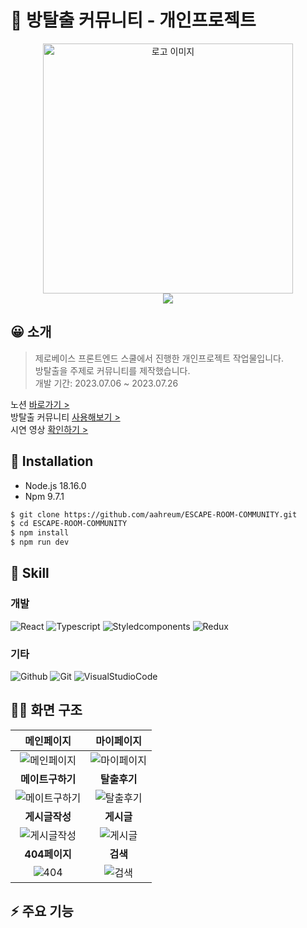 # 🚪 방탈출 커뮤니티 - 개인프로젝트

  
<p align="center"><img src="https://img1.daumcdn.net/thumb/R1280x0/?scode=mtistory2&fname=https%3A%2F%2Fblog.kakaocdn.net%2Fdn%2FcmZRK3%2FbtsoZMK1po6%2FyCfVos9vHjGqiLTzTEkPIk%2Fimg.png" alt="로고 이미지" width="400px">
<br>
<a href="https://hits.seeyoufarm.com"><img src="https://hits.seeyoufarm.com/api/count/incr/badge.svg?url=https%3A%2F%2Fgithub.com%2Faahreum%2FESCAPE-ROOM-COMMUNITY&count_bg=%23FFA110&title_bg=%23555555&icon=tinder.svg&icon_color=%23EAAA48&title=hits&edge_flat=false"/></a>
</p>

  
## 😀 소개

> 제로베이스 프론트엔드 스쿨에서 진행한 개인프로젝트 작업물입니다.  
> 방탈출을 주제로 커뮤니티를 제작했습니다.  
> 개발 기간: 2023.07.06 ~ 2023.07.26


노션 [바로가기 >]()  
방탈출 커뮤니티 [사용해보기 >](https://escape-room-dcc1b.web.app/)  
시연 영상 [확인하기 >](https://www.youtube.com/watch?v=J_TSjYNpNDg)  

  
  
## 🔧  Installation
  
- Node.js 18.16.0
- Npm 9.7.1

  
``` zsh
$ git clone https://github.com/aahreum/ESCAPE-ROOM-COMMUNITY.git
$ cd ESCAPE-ROOM-COMMUNITY
$ npm install
$ npm run dev
```

  
  
## 🔎  Skill
  
### 개발 
![React](https://img.shields.io/badge/react-61DAFB?style=for-the-badge&logo=react&logoColor=FFFFFF)
![Typescript](https://img.shields.io/badge/typescript-3178C6?style=for-the-badge&logo=typescript&logoColor=FFFFFF)
![Styledcomponents](https://img.shields.io/badge/styledcomponents-DB7093?style=for-the-badge&logo=styledcomponents&logoColor=FFFFFF)
![Redux](https://img.shields.io/badge/redux-764ABC?style=for-the-badge&logo=redux&logoColor=FFFFFF)

  
### 기타
![Github](https://img.shields.io/badge/github-181717?style=for-the-badge&logo=github&logoColor=FFFFFF)
![Git](https://img.shields.io/badge/git-F05032?style=for-the-badge&logo=git&logoColor=FFFFFF)
![VisualStudioCode](https://img.shields.io/badge/visualstudiocode-007ACC?style=for-the-badge&logo=visualstudiocode&logoColor=FFFFFF)

  
## 🧑‍💻 화면 구조
|**메인페이지**|**마이페이지**|
|:---:|:---:|
|<img src="https://img1.daumcdn.net/thumb/R1280x0/?scode=mtistory2&fname=https%3A%2F%2Fblog.kakaocdn.net%2Fdn%2Fm5Wti%2Fbtso1tRZDwR%2FSrYMZ7XyU7fDKo3EmpVSn0%2Fimg.png" alt="메인페이지"/>|<img src="https://img1.daumcdn.net/thumb/R1280x0/?scode=mtistory2&fname=https%3A%2F%2Fblog.kakaocdn.net%2Fdn%2FbzJ8Lr%2Fbtso6MCMJLL%2FtRCBitbXcRbbG1lM1bJWP0%2Fimg.png" alt="마이페이지"/>|
|**메이트구하기**|**탈출후기**|
|<img src="https://img1.daumcdn.net/thumb/R1280x0/?scode=mtistory2&fname=https%3A%2F%2Fblog.kakaocdn.net%2Fdn%2FbZSpUB%2FbtsoZZX7bca%2Fxd8TnKp7EOqhDMCzRFXvC1%2Fimg.png" alt="메이트구하기"/>|<img src="https://img1.daumcdn.net/thumb/R1280x0/?scode=mtistory2&fname=https%3A%2F%2Fblog.kakaocdn.net%2Fdn%2Fb4uPzm%2Fbtso1u4pgSD%2FV5CEncOmZCMpbAcJgzNifk%2Fimg.png" alt="탈출후기"/>|
|**게시글작성**|**게시글**|
|<img src="https://img1.daumcdn.net/thumb/R1280x0/?scode=mtistory2&fname=https%3A%2F%2Fblog.kakaocdn.net%2Fdn%2Fb3Lf7i%2Fbtso0s0bUPN%2FMaA6jZNZIYx92aLrYRKvuK%2Fimg.png" alt="게시글작성"/>|<img src="https://img1.daumcdn.net/thumb/R1280x0/?scode=mtistory2&fname=https%3A%2F%2Fblog.kakaocdn.net%2Fdn%2FsEK0t%2Fbtso6Sv9pGJ%2Frm1RGrsO711Wqb5fFkwxR1%2Fimg.png" alt="게시글"/>|
|**404페이지**|**검색**|
|<img src="https://img1.daumcdn.net/thumb/R1280x0/?scode=mtistory2&fname=https%3A%2F%2Fblog.kakaocdn.net%2Fdn%2Fcc9QRC%2Fbtso0slvlA8%2FOxsEZ0kL4MVhBPZssb0ZO0%2Fimg.png" alt="404"/>|<img src="https://img1.daumcdn.net/thumb/R1280x0/?scode=mtistory2&fname=https%3A%2F%2Fblog.kakaocdn.net%2Fdn%2F6cnKC%2Fbtso1tEo2aB%2F1b1FkLrQ5DrFa9chaDUxkk%2Fimg.png" alt="검색"/>|
  
  
## ⚡️ 주요 기능
### 